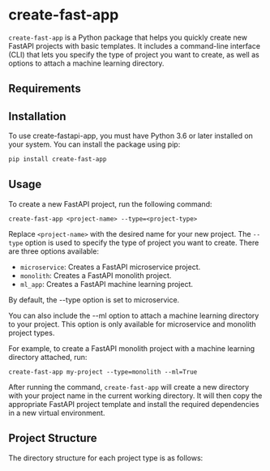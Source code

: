 # create-fast-app

`create-fast-app` is a Python package that helps you quickly create new FastAPI projects with basic templates. It includes a command-line interface (CLI) that lets you specify the type of project you want to create, as well as options to attach a machine learning directory.

## Requirements

## Installation
To use create-fastapi-app, you must have Python 3.6 or later installed on your system. You can install the package using pip:

```bash
pip install create-fast-app
```

## Usage
To create a new FastAPI project, run the following command:

```
create-fast-app <project-name> --type=<project-type>
```

Replace `<project-name>` with the desired name for your new project. The `--type` option is used to specify the type of project you want to create. There are three options available:
- `microservice`: Creates a FastAPI microservice project.
- `monolith`: Creates a FastAPI monolith project.
- `ml_app`: Creates a FastAPI machine learning project.

By default, the --type option is set to microservice.


You can also include the --ml option to attach a machine learning directory to your project. This option is only available for microservice and monolith project types.


For example, to create a FastAPI monolith project with a machine learning directory attached, run:

```
create-fast-app my-project --type=monolith --ml=True
```

After running the command, `create-fast-app` will create a new directory with your project name in the current working directory. It will then copy the appropriate FastAPI project template and install the required dependencies in a new virtual environment.

## Project Structure

The directory structure for each project type is as follows:

